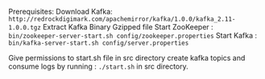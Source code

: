 Prerequisites:
Download Kafka:
```http://redrockdigimark.com/apachemirror/kafka/1.0.0/kafka_2.11-1.0.0.tgz```
Extract Kafka Binary Gzipped file
Start ZooKeeper :
```bin/zookeeper-server-start.sh config/zookeeper.properties```
Start Kafka :
```bin/kafka-server-start.sh config/server.properties ```

Give permissions to start.sh file in src directory
create kafka topics and consume logs by running : ```./start.sh``` in src directory.



